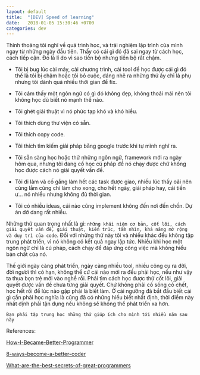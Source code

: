 ```yaml
---
layout: default
title:  "[DEV] Speed of learning"
date:   2018-01-05 15:30:46 +0700
categories: dev
---
```


Thỉnh thoảng tôi nghĩ về quá trình học, và trải nghiệm lập trình của mình ngay từ những ngày đầu tiên. Thấy có cái gì đó đã sai ngay từ cách học, cách tiếp cận. Đó là lí do vì sao tiến bộ nhưng tiến bộ rất chậm.

- Tôi bị bug lúc cài máy, cài chương trình, cài tool để học được cái gì đó thế là tôi bị chậm hoặc tôi bỏ cuộc, đáng nhẽ ra những thứ ấy chỉ là phụ nhưng tôi dành quá nhiều thời gian để fix.

- Tôi cảm thấy một ngôn ngữ có gì đó không đẹp, không thoải mái nên tôi không học dù biết nó mạnh thế nào.

- Tôi ghét giải thuật vì nó phức tạp khó và khó hiểu.

- Tôi thích dùng thư viện có sẵn.

- Tôi thích copy code.

- Tôi thích tìm kiếm giải pháp bằng google trước khi tự mình nghĩ ra.

- Tôi sẵn sàng học hoặc thử những ngôn ngữ, framework mới ra ngày hôm qua, nhưng tôi đang cố học cú pháp để nó chạy được chứ không học được cách nó giải quyết vấn đề.

- Tôi đi làm và cố gắng làm hết các task được giao, nhiều lúc thấy oải nên cùng lắm cũng chỉ làm cho xong, cho hết ngày, giải pháp hay, cải tiến ư... nó nhiều nhưng không đủ thời gian.

- Tôi có nhiều ideas, cái nào cũng implement không đến nơi đến chốn. Dự án dở dang rất nhiều.

Những thứ quan trọng nhất là gì: `những khái niệm cơ bản, cốt lõi, cách giải quyết vấn đề, giải thuật, kiến trúc, tầm nhìn, khả năng mở rộng và duy trì của code`. Đối với những thứ này tôi và nhiều khác đều không tập trung phát triển, vì nó không có kết quả ngay lập tức. Nhiều khi học một ngôn ngữ chỉ là cú pháp, cách chạy để đáp ứng công việc mà không hiểu bản chất của nó.

Thế giới ngày càng phát triển, ngày càng nhiều tool, nhiều công cụ ra đời, đời người thì có hạn, không thể cứ cái nào mới ra đều phải học, nếu như vậy ta thua bọn trẻ mới vào nghề rồi. Phải tìm cách học được thứ cốt lõi, giải quyết được vấn đề chưa từng giải quyết. Chứ không phải cố sống cố chết, học hết rồi để lúc nào gặp phải là biết làm. Ở cái ngưỡng đã bắt đầu biết cái gì cần phải học nghĩa là cũng đã có những hiểu biết nhất định, thời điểm này nhất định phải tận dụng nếu không sẽ không thể phát triển xa hơn. 

`Bạn phải tập trung học những thứ giúp ích cho mình tới nhiều năm sau này`

References:

[How-I-Became-Better-Programmer](http://jlongster.com/How-I-Became-Better-Programmer)

[8-ways-become-a-better-coder](https://blog.newrelic.com/2016/02/22/8-ways-become-a-better-coder/)

[What-are-the-best-secrets-of-great-programmers](https://www.quora.com/What-are-the-best-secrets-of-great-programmers?redirected_qid=2412237)
